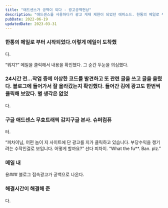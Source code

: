 ```yaml
---
title: "애드센스가 공백이 되다 - 광고공백현상"
description: "애드센스를 사용하다가 광고 게재 제한이 되었던 에피소드. 한통의 메일로 부터 시작되는데..."
pubDate: 2022-06-19
updatedDate: 2023-03-31
---
```


### 한통의 메일로 부터 시작되었다.이렇게 메일이 도착했

다.

“뭐지?”
메일을 클릭해서 내용을 확인했다.
그 순간 두눈을 의심했다.

### 24시간 전…작업 중에 이상한 코드를 발견하고 또 관련 글을 쓰고 글을 올렸다. 블로그에 들어가서 잘 올라갔는지 확인했다. 들어간 김에 광고도 한번씩 클릭해 보았다. 별 생각은 없었

다.

### 구글 애드센스 무효트래픽 감지구글 본사. 슈퍼컴퓨

터.

“피차이님, 어떤 놈이 지 사이트에 단 광고를 지가 클릭하고 있습니다. 부당수익을 챙기려는 수작인걸로 보입니다. 어떻게 할까요?”
선다 피차이.
“What the fu**. Ban. plz.”

### 메일 내

용### 블로그 접속광고가 공백으로 나온다.

### 해결시간이 해결해 준

다.